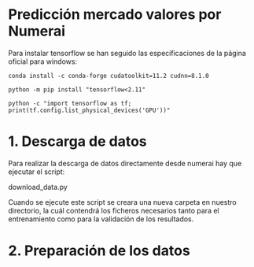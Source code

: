 # Predicción mercado valores por Numerai

Para instalar tensorflow se han seguido las especificaciones de la página oficial para windows:
```
conda install -c conda-forge cudatoolkit=11.2 cudnn=8.1.0

python -m pip install "tensorflow<2.11"

python -c "import tensorflow as tf; print(tf.config.list_physical_devices('GPU'))"
```

# 1. Descarga de datos

Para realizar la descarga de datos directamente desde numerai hay que ejecutar el script:

download_data.py

Cuando se ejecute este script se creara una nueva carpeta en nuestro directorio, la cuál contendrá los ficheros necesarios tanto para el entrenamiento como para la validación de los resultados.

# 2. Preparación de los datos
